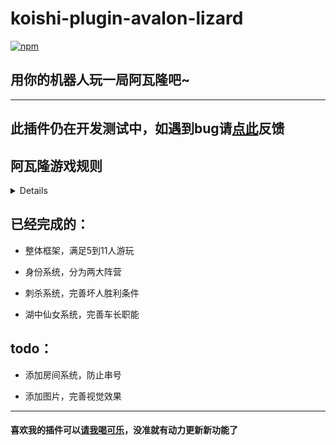 # koishi-plugin-avalon-lizard

[![npm](https://img.shields.io/npm/v/koishi-plugin-avalon-lizard?style=flat-square)](https://www.npmjs.com/package/koishi-plugin-avalon-lizard)

## 用你的机器人玩一局阿瓦隆吧~
---
## 此插件仍在开发测试中，如遇到bug请[点此](https://github.com/lizard0126/avalon-lizard.git)反馈
## 阿瓦隆游戏规则
<details>

### 游戏目标：
  - 好人阵营：成功完成 3 次任务。
         
  - 坏人阵营：使 3 次任务失败，或成功刺杀梅林。
### 游戏流程：
  - 游戏开始后，玩家需要通过指令“阿瓦隆 加入”加入游戏。

  - 在满足玩家人数（5到11人）后，使用“阿瓦隆 分配”指令进行角色分配。

  - 根据不同角色，玩家可以看到的信息不同。

  - 由系统选择发车人，根据提示选择参与本轮任务的玩家。

  - 参与任务的玩家对任务成功与否进行投票。

  - 最多5轮任务后，游戏结束。
### 刺杀机制：
  - 刺客可以在任何时候刺杀梅林，需要自行判断身份。

  - 若刺杀成功，坏人阵营胜利；若刺杀失败，好人阵营胜利。

  - 刺杀一旦执行，游戏立即结束。
### 湖中仙女：
  - 游戏人数为8到11人时，引入湖中仙女规则。

  - 在第二、三、四轮任务发车前，车长持有湖中仙女，可以查验任意一人身份。
---
### 注意：游戏过程中请遵守游戏规则，确保公平公正。祝你游戏愉快！
</details>

## 已经完成的：
- 整体框架，满足5到11人游玩

- 身份系统，分为两大阵营

- 刺杀系统，完善坏人胜利条件

- 湖中仙女系统，完善车长职能

## todo：
- 添加房间系统，防止串号

- 添加图片，完善视觉效果
---
#### 喜欢我的插件可以[请我喝可乐](https://ifdian.net/a/lizard0126)，没准就有动力更新新功能了